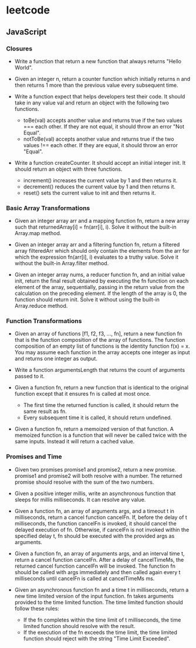 # leetcode

## JavaScript

### Closures

+ Write a function that return a new function that always returns "Hello World".

+ Given an integer n, return a counter function which initially returns n and then returns 1 more than the previous value every subsequent time.

+ Write a function expect that helps developers test their code. It should take in any value val and return an object with the following two functions.
    - toBe(val) accepts another value and returns true if the two values === each other. If they are not equal, it should throw an error "Not Equal".
    - notToBe(val) accepts another value and returns true if the two values !== each other. If they are equal, it should throw an error "Equal".

+ Write a function createCounter. It should accept an initial integer init. It should return an object with three functions.
    - increment() increases the current value by 1 and then returns it.
    - decrement() reduces the current value by 1 and then returns it.
    - reset() sets the current value to init and then returns it.

### Basic Array Transformations

+ Given an integer array arr and a mapping function fn, return a new array such that returnedArray[i] = fn(arr[i], i). Solve it without the built-in Array.map method.

+ Given an integer array arr and a filtering function fn, return a filtered array filteredArr which should only contain the elements from the arr for which the expression fn(arr[i], i) evaluates to a truthy value. Solve it without the built-in Array.filter method.

+ Given an integer array nums, a reducer function fn, and an initial value init, return the final result obtained by executing the fn function on each element of the array, sequentially, passing in the return value from the calculation on the preceding element. If the length of the array is 0, the function should return init. Solve it without using the built-in Array.reduce method.

### Function Transformations

+ Given an array of functions [f1, f2, f3, ..., fn], return a new function fn that is the function composition of the array of functions. The function composition of an empty list of functions is the identity function f(x) = x. You may assume each function in the array accepts one integer as input and returns one integer as output.

+ Write a function argumentsLength that returns the count of arguments passed to it.

+ Given a function fn, return a new function that is identical to the original function except that it ensures fn is called at most once.
    - The first time the returned function is called, it should return the same result as fn.
    - Every subsequent time it is called, it should return undefined.

+ Given a function fn, return a memoized version of that function. A memoized function is a function that will never be called twice with the same inputs. Instead it will return a cached value.

### Promises and Time

+ Given two promises promise1 and promise2, return a new promise. promise1 and promise2 will both resolve with a number. The returned promise should resolve with the sum of the two numbers.

+ Given a positive integer millis, write an asynchronous function that sleeps for millis milliseconds. It can resolve any value.

+ Given a function fn, an array of arguments args, and a timeout t in milliseconds, return a cancel function cancelFn. If, before the delay of t milliseconds, the function cancelFn is invoked, it should cancel the delayed execution of fn. Otherwise, if cancelFn is not invoked within the specified delay t, fn should be executed with the provided args as arguments.

+ Given a function fn, an array of arguments args, and an interval time t, return a cancel function cancelFn. After a delay of cancelTimeMs, the returned cancel function cancelFn will be invoked. The function fn should be called with args immediately and then called again every t milliseconds until cancelFn is called at cancelTimeMs ms.

+ Given an asynchronous function fn and a time t in milliseconds, return a new time limited version of the input function. fn takes arguments provided to the time limited function. The time limited function should follow these rules:
    - If the fn completes within the time limit of t milliseconds, the time limited function should resolve with the result.
    - If the execution of the fn exceeds the time limit, the time limited function should reject with the string "Time Limit Exceeded".